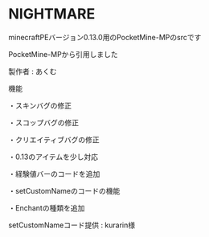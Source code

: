 # NIGHTMARE
minecraftPEバージョン0.13.0用のPocketMine-MPのsrcです

PocketMine-MPから引用しました

製作者 : あくむ

機能

・スキンバグの修正

・スコップバグの修正

・クリエイティブバグの修正

・0.13のアイテムを少し対応

・経験値バーのコードを追加

・setCustomNameのコードの機能

・Enchantの種類を追加

setCustomNameコード提供 : kurarin様
